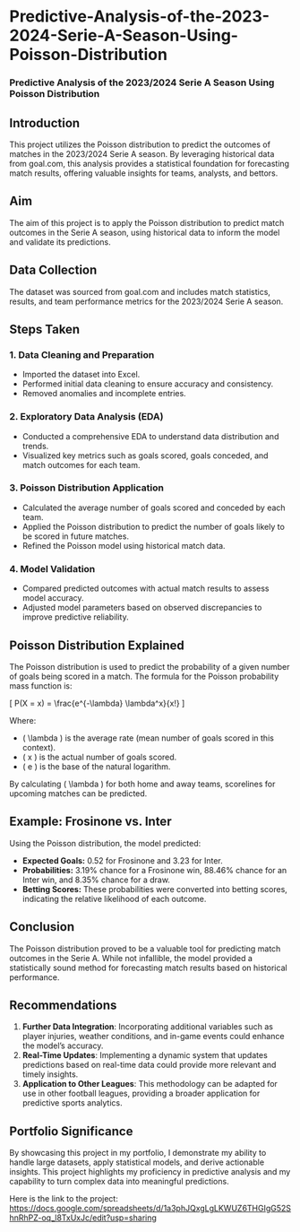# Predictive-Analysis-of-the-2023-2024-Serie-A-Season-Using-Poisson-Distribution

### Predictive Analysis of the 2023/2024 Serie A Season Using Poisson Distribution

## Introduction
This project utilizes the Poisson distribution to predict the outcomes of matches in the 2023/2024 Serie A season. By leveraging historical data from goal.com, this analysis provides a statistical foundation for forecasting match results, offering valuable insights for teams, analysts, and bettors.

## Aim
The aim of this project is to apply the Poisson distribution to predict match outcomes in the Serie A season, using historical data to inform the model and validate its predictions.

## Data Collection
The dataset was sourced from goal.com and includes match statistics, results, and team performance metrics for the 2023/2024 Serie A season.

## Steps Taken

### 1. Data Cleaning and Preparation
- Imported the dataset into Excel.
- Performed initial data cleaning to ensure accuracy and consistency.
- Removed anomalies and incomplete entries.

### 2. Exploratory Data Analysis (EDA)
- Conducted a comprehensive EDA to understand data distribution and trends.
- Visualized key metrics such as goals scored, goals conceded, and match outcomes for each team.

### 3. Poisson Distribution Application
- Calculated the average number of goals scored and conceded by each team.
- Applied the Poisson distribution to predict the number of goals likely to be scored in future matches.
- Refined the Poisson model using historical match data.

### 4. Model Validation
- Compared predicted outcomes with actual match results to assess model accuracy.
- Adjusted model parameters based on observed discrepancies to improve predictive reliability.

## Poisson Distribution Explained
The Poisson distribution is used to predict the probability of a given number of goals being scored in a match. The formula for the Poisson probability mass function is:

\[ P(X = x) = \frac{e^{-\lambda} \lambda^x}{x!} \]

Where:
- \( \lambda \) is the average rate (mean number of goals scored in this context).
- \( x \) is the actual number of goals scored.
- \( e \) is the base of the natural logarithm.

By calculating \( \lambda \) for both home and away teams, scorelines for upcoming matches can be predicted.

## Example: Frosinone vs. Inter
Using the Poisson distribution, the model predicted:
- **Expected Goals:** 0.52 for Frosinone and 3.23 for Inter.
- **Probabilities:** 3.19% chance for a Frosinone win, 88.46% chance for an Inter win, and 8.35% chance for a draw.
- **Betting Scores:** These probabilities were converted into betting scores, indicating the relative likelihood of each outcome.

## Conclusion
The Poisson distribution proved to be a valuable tool for predicting match outcomes in the Serie A. While not infallible, the model provided a statistically sound method for forecasting match results based on historical performance.

## Recommendations
1. **Further Data Integration**: Incorporating additional variables such as player injuries, weather conditions, and in-game events could enhance the model’s accuracy.
2. **Real-Time Updates**: Implementing a dynamic system that updates predictions based on real-time data could provide more relevant and timely insights.
3. **Application to Other Leagues**: This methodology can be adapted for use in other football leagues, providing a broader application for predictive sports analytics.

## Portfolio Significance
By showcasing this project in my portfolio, I demonstrate my ability to handle large datasets, apply statistical models, and derive actionable insights. This project highlights my proficiency in predictive analysis and my capability to turn complex data into meaningful predictions.

Here is the link to the project: https://docs.google.com/spreadsheets/d/1a3phJQxgLgLKWUZ6THGIgG52ShnRhPZ-oq_l8TxUxJc/edit?usp=sharing
